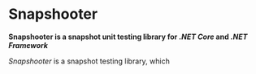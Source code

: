 # Snapshooter

**Snapshooter is a snapshot unit testing library for _.NET Core_ and _.NET Framework_**

_Snapshooter_ is a snapshot testing library, which
